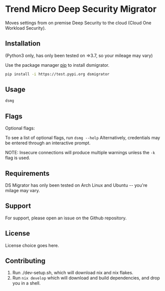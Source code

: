# Trend Micro Deep Security Migrator

Moves settings from on premise Deep Security to the cloud (Cloud One Workload Security).

## Installation

(Python3 only, has only been tested on =>3.7, so your mileage may vary)

Use the package manager [pip](https://pip.pypa.io/en/stable/) to install dsmigrator.

```bash
pip install -i https://test.pypi.org dsmigrator
```

## Usage

```bash
dsmg
```

## Flags

Optional flags:

To see a list of optional flags, run `dsmg --help`
Alternatively, credentials may be entered through an interactive prompt.

NOTE: Insecure connections will produce multiple warnings unless the `-k` flag is used.

## Requirements

DS Migrator has only been tested on Arch Linux and Ubuntu -- you're milage may vary.

## Support

For support, please open an issue on the Github repository.

## License

License choice goes here.

## Contributing

1. Run ./dev-setup.sh, which will download nix and nix flakes.
2. Run `nix develop` which will download and build dependencies, and drop you in a shell.
